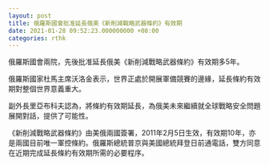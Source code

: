 ```yaml
---
layout: post
title: 俄羅斯國會批准延長俄美《新削減戰略武器條約》有效期
date: 2021-01-28 09:52:23.000000000 +08:00
categories: rthk
---
```


俄羅斯國會兩院，先後批准延長俄美《新削減戰略武器條約》有效期多5年。

俄羅斯國家杜馬主席沃洛金表示，世界正處於開展軍備競賽的邊緣，延長條約有效期對整個世界意義重大。

副外長里亞布科夫認為，將條約有效期延長，為俄美未來繼續就全球戰略安全問題展開對話，提供了可能性。

《新削減戰略武器條約》由美俄兩國簽署，2011年2月5日生效，有效期10年，亦是兩國目前唯一軍控條約。俄羅斯總統普京與美國總統拜登日前通電話，雙方同意在近期完成延長條約有效期所需的必要程序。
